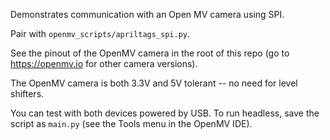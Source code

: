 Demonstrates communication with an Open MV camera using SPI.

Pair with `openmv_scripts/apriltags_spi.py`.

See the pinout of the OpenMV camera in the root of this repo (go to https://openmv.io for other camera versions).

The OpenMV camera is both 3.3V and 5V tolerant -- no need for level shifters.

You can test with both devices powered by USB. To run headless, save the script as `main.py` (see the Tools menu in the OpenMV IDE).

